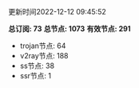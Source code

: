 更新时间2022-12-12 09:45:52

**总订阅: 73**
**总节点: 1073**
**有效节点: 291**
- trojan节点: 64
- v2ray节点: 188
- ss节点: 38
- ssr节点: 1
